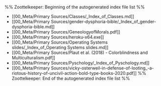 %% Zoottelkeeper: Beginning of the autogenerated index file list  %%
-  [[00_Meta/Primary Sources/Classes/_Index_of_Classes.md]]
-  [[00_Meta/Primary Sources/gender-dysphoria-bible/_Index_of_gender-dysphoria-bible.md]]
-  [[00_Meta/Primary Sources/GeneologyofMorals.pdf]]
-  [[00_Meta/Primary Sources/heroku-x64.exe]]
-  [[00_Meta/Primary Sources/Operating Systems slides/_Index_of_Operating Systems slides.md]]
-  [[00_Meta/Primary Sources/Plaut et al. (2018) - Colorblindness and Multiculturalism.pdf]]
-  [[00_Meta/Primary Sources/Pyschology/_Index_of_Pyschology.md]]
-  [[00_Meta/Primary Sources/vicky-osterweil-in-defense-of-looting_-a-riotous-history-of-uncivil-action-bold-type-books-2020.pdf]]
%% Zoottelkeeper: End of the autogenerated index file list  %%
